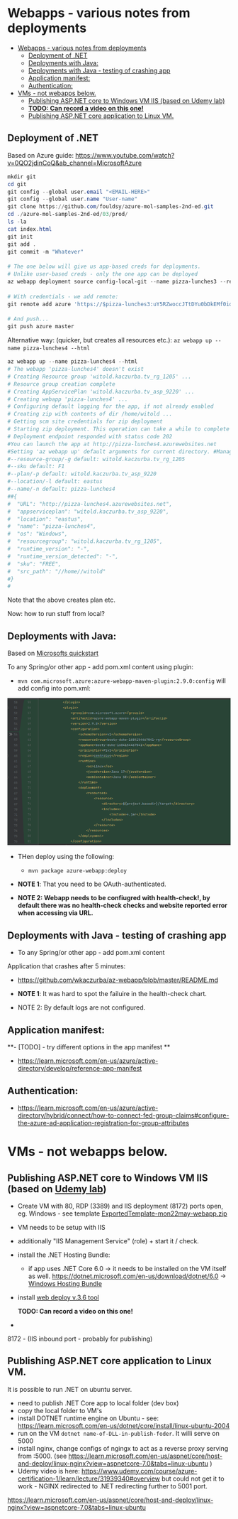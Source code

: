 # Webapps - various notes from deployments

- [Webapps - various notes from deployments](#webapps---various-notes-from-deployments)
  - [Deployment of .NET](#deployment-of-net)
  - [Deployments with Java:](#deployments-with-java)
  - [Deployments with Java - testing of crashing app](#deployments-with-java---testing-of-crashing-app)
  - [Application manifest:](#application-manifest)
  - [Authentication:](#authentication)
- [VMs - not webapps below.](#vms---not-webapps-below)
  - [Publishing ASP.NET core to Windows VM IIS (based on Udemy lab)](#publishing-aspnet-core-to-windows-vm-iis-based-on-udemy-lab)
  - [**TODO: Can record a video on this one!**](#todo-can-record-a-video-on-this-one)
  - [Publishing ASP.NET core application to Linux VM.](#publishing-aspnet-core-application-to-linux-vm)


## Deployment of .NET

Based on Azure guide: https://www.youtube.com/watch?v=0QO2jdinCoQ&ab_channel=MicrosoftAzure


```Powershell
mkdir git
cd git
git config --global user.email "<EMAIL-HERE>"
git config --global user.name "User-name"
git clone https://github.com/fouldsy/azure-mol-samples-2nd-ed.git
cd ./azure-mol-samples-2nd-ed/03/prod/
ls -la
cat index.html
git init
git add .
git commit -m "Whatever"

# The one below will give us app-based creds for deployments.
# Unlike user-based creds - only the one app can be deployed
az webapp deployment source config-local-git --name pizza-lunches3 --resource-group WebApp204

# With credentials - we add remote:
git remote add azure 'https://$pizza-lunches3:uY5RZwoccJTtDYu0bDkEMf0iqsroFmf0RGM6BaSG183m6RK3kRbElehfWji5@pizza-lunches3.scm.azurewebsites.net'

# And push...
git push azure master
```

Alternative way: (quicker, but creates all resources etc.):
`az webapp up --name pizza-lunches4 --html`

```powershell
az webapp up --name pizza-lunches4 --html
# The webapp 'pizza-lunches4' doesn't exist
# Creating Resource group 'witold.kaczurba.tv_rg_1205' ...
# Resource group creation complete
# Creating AppServicePlan 'witold.kaczurba.tv_asp_9220' ...
# Creating webapp 'pizza-lunches4' ...
# Configuring default logging for the app, if not already enabled
# Creating zip with contents of dir /home/witold ...
# Getting scm site credentials for zip deployment
# Starting zip deployment. This operation can take a while to complete ...
# Deployment endpoint responded with status code 202
#You can launch the app at http://pizza-lunches4.azurewebsites.net
#Setting 'az webapp up' default arguments for current directory. #Manage defaults with 'az configure --scope local'
#--resource-group/-g default: witold.kaczurba.tv_rg_1205
#--sku default: F1
#--plan/-p default: witold.kaczurba.tv_asp_9220
#--location/-l default: eastus
#--name/-n default: pizza-lunches4
##{
#  "URL": "http://pizza-lunches4.azurewebsites.net",
#  "appserviceplan": "witold.kaczurba.tv_asp_9220",
#  "location": "eastus",
#  "name": "pizza-lunches4",
#  "os": "Windows",
#  "resourcegroup": "witold.kaczurba.tv_rg_1205",
#  "runtime_version": "-",
#  "runtime_version_detected": "-",
#  "sku": "FREE",
#  "src_path": "//home//witold"
#}
#
```

Note that the above creates plan etc.

Now: how to run stuff from local?



## Deployments with Java:

Based on [Microsofts quickstart](https://learn.microsoft.com/en-us/azure/app-service/quickstart-java?tabs=javase&pivots=platform-linux-development-environment-maven#3---configure-the-maven-plugin)


To any Spring/or other app - add pom.xml content using plugin:

 - `mvn com.microsoft.azure:azure-webapp-maven-plugin:2.9.0:config` will add config into pom.xml:


![pom_xml_addition.png](pom_xml_addition.png)

- THen deploy using the following:
  - `mvn package azure-webapp:deploy`
  


- **NOTE 1**: That you need to be OAuth-authenticated.
- **NOTE 2: Webapp needs to be confiugred with health-check!, by default there was no health-check checks and website reported error when accessing via URL.**

## Deployments with Java - testing of crashing app

- To any Spring/or other app - add pom.xml content 

Application that crashes after 5 minutes:
 - https://github.com/wkaczurba/az-webapp/blob/master/README.md
  
 - **NOTE 1**: It was hard to spot the failuire in the health-check chart.
 - NOTE 2: By default logs are not configured.


## Application manifest:

 **- [TODO] - try different options in the app manifest ** 
 - https://learn.microsoft.com/en-us/azure/active-directory/develop/reference-app-manifest


## Authentication:

 - https://learn.microsoft.com/en-us/azure/active-directory/hybrid/connect/how-to-connect-fed-group-claims#configure-the-azure-ad-application-registration-for-group-attributes


# VMs - not webapps below.

## Publishing ASP.NET core to Windows VM IIS (based on [Udemy lab](https://www.udemy.com/course/azure-certification-1/learn/lecture/31939428#overview))
 - Create VM with 80, RDP (3389) and IIS deployment (8172) ports open, eg. Windows - see template [ExportedTemplate-mon22may-webapp.zip](ExportedTemplate-mon22may-webapp.zip)
 - VM needs to be setup with IIS
 - additionally "IIS Management Service" (role) + start it / check.
 - install the .NET Hosting Bundle:
    - if app uses .NET Core 6.0 -> it needs to be installed on the VM itself as well. https://dotnet.microsoft.com/en-us/download/dotnet/6.0 -> [Windows	Hosting Bundle](https://dotnet.microsoft.com/en-us/download/dotnet/thank-you/runtime-aspnetcore-6.0.16-windows-hosting-bundle-installer)
 - install [web deploy v.3.6 tool](https://www.microsoft.com/pl-pl/download/details.aspx?id=43717)

   **TODO: Can record a video on this one!**
 - 

  8172 -  (IIS inbound port - probably for publishing)


## Publishing ASP.NET core application to Linux VM.

It is possible to run .NET on ubuntu server.
 - need to publish .NET Core app to local folder (dev box)
 - copy the local folder to VM's
 - install DOTNET runtime engine on Ubuntu - see: https://learn.microsoft.com/en-us/dotnet/core/install/linux-ubuntu-2004 
 - run on the VM `dotnet name-of-DLL-in-publish-foder`. It willi serve on 5000
 - install nginx, change configs of ngingx to act as a reverse proxy serving from :5000. (see https://learn.microsoft.com/en-us/aspnet/core/host-and-deploy/linux-nginx?view=aspnetcore-7.0&tabs=linux-ubuntu )
 - Udemy video is here: https://www.udemy.com/course/azure-certification-1/learn/lecture/31939340#overview but could not get it to work - NGINX redirected to .NET redirecting further to 5001 port.

https://learn.microsoft.com/en-us/aspnet/core/host-and-deploy/linux-nginx?view=aspnetcore-7.0&tabs=linux-ubuntu




  